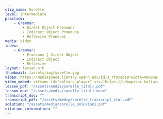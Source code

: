 ```yaml
---
clip_name: Sorelle
level: Intermediate
practice: 
    - Grammar: 
        - Direct Object Pronouns
        - Indirect Object Pronouns
        - Reflexive Pronouns
media: Video
index: 
    - Grammar: 
        - Pronouns | Direct Object
        - Indirect Object
        - Reflexive
layout: lesson.njk
thumbnail: /assets/img/sorelle.jpg
video: https://mediaspace.library.upenn.edu/id/1_rf9xqps9?width=400&height=285&playerId=52628472
video_embed: <iframe id="kaltura_player" src="https://cdnapisec.kaltura.com/p/1147242/sp/114724200/embedIframeJs/uiconf_id/9757771/partner_id/1147242?iframeembed=true&playerId=kaltura_player&entry_id=1_rf9xqps9&flashvars[streamerType]=auto&amp;flashvars[localizationCode]=en&amp;flashvars[sideBarContainer.plugin]=true&amp;flashvars[sideBarContainer.position]=left&amp;flashvars[sideBarContainer.clickToClose]=true&amp;flashvars[chapters.plugin]=true&amp;flashvars[chapters.layout]=vertical&amp;flashvars[chapters.thumbnailRotator]=false&amp;flashvars[streamSelector.plugin]=true&amp;flashvars[EmbedPlayer.SpinnerTarget]=videoHolder&amp;flashvars[dualScreen.plugin]=true&amp;flashvars[Kaltura.addCrossoriginToIframe]=true&amp;&wid=1_0fxka8dn" width="400" height="285" allowfullscreen webkitallowfullscreen mozAllowFullScreen allow="autoplay *; fullscreen *; encrypted-media *" sandbox="allow-downloads allow-forms allow-same-origin allow-scripts allow-top-navigation allow-pointer-lock allow-popups allow-modals allow-orientation-lock allow-popups-to-escape-sandbox allow-presentation allow-top-navigation-by-user-activation" frameborder="0" title="sorelle_pronomi"></iframe>
lesson_pdf: "/assets/media/sorelle_(ital).pdf"
lesson_doc: "/assets/media/sorelle_(ital).docx"
transcript_doc: ""
transcript_pdf: "/assets/media/sorelle_transcript_ital.pdf"
solution: "/assets/media/sorelle_soluzioni.pdf"
citation_information: ""
---
```

